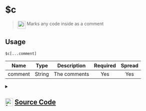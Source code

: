 # $c
> <img align="top" src="https://upload.wikimedia.org/wikipedia/commons/thumb/e/e4/Infobox_info_icon.svg/160px-Infobox_info_icon.svg.png?20150409153300" alt="image" width="25" height="auto"> Marks any code inside as a comment
## Usage
```
$c[...comment]
```
| Name | Type | Description | Required | Spread
| :---: | :---: | :---: | :---: | :---: |
comment | String | The comments | Yes | Yes
<details>
<summary>
    
## <img align="top" src="https://cdn4.iconfinder.com/data/icons/iconsimple-logotypes/512/github-512.png" alt="image" width="25" height="auto">  [Source Code](https://github.com/tryforge/ForgeScript-V2/blob/main/src/native/c.ts)
    
</summary>
    
```ts
import { ArgType, NativeFunction, Return } from "../structures"

export default new NativeFunction({
    name: "$c",
    version: "1.0.0",
    description: "Marks any code inside as a comment",
    unwrap: false,
    args: [
        {
            name: "comment",
            rest: true,
            required: true,
            description: "The comments",
            type: ArgType.String,
        },
    ],
    brackets: true,
    execute() {
        return this.success()
    },
})

```
    
</details>